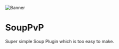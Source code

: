 ![Banner](https://user-images.githubusercontent.com/114764205/193400440-72dfa911-5da1-48ea-bb63-46fd12435675.png)

# SoupPvP
Super simple Soup Plugin which is too easy to make.
